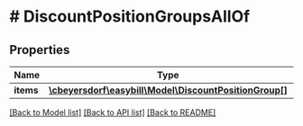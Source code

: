 # # DiscountPositionGroupsAllOf

## Properties

Name | Type | Description | Notes
------------ | ------------- | ------------- | -------------
**items** | [**\cbeyersdorf\easybill\Model\DiscountPositionGroup[]**](DiscountPositionGroup.md) |  | [optional]

[[Back to Model list]](../../README.md#models) [[Back to API list]](../../README.md#endpoints) [[Back to README]](../../README.md)
